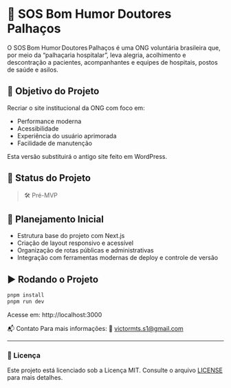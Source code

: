 # 🧡 SOS Bom Humor Doutores Palhaços

O SOS Bom Humor Doutores Palhaços é uma ONG voluntária brasileira que, por meio da “palhaçaria hospitalar”, leva alegria, acolhimento e descontração a pacientes, acompanhantes e equipes de hospitais, postos de saúde e asilos.

## 🎯 Objetivo do Projeto

Recriar o site institucional da ONG com foco em:

- Performance moderna
- Acessibilidade
- Experiência do usuário aprimorada
- Facilidade de manutenção

Esta versão substituirá o antigo site feito em WordPress.

## 🚧 Status do Projeto

> 🛠️ Pré-MVP

## 🔄 Planejamento Inicial

- Estrutura base do projeto com Next.js
- Criação de layout responsivo e acessível
- Organização de rotas públicas e administrativas
- Integração com ferramentas modernas de deploy e controle de versão

## ▶️ Rodando o Projeto

```bash
pnpm install
pnpm run dev
```

Acesse em: http://localhost:3000

📬 Contato
Para mais informações:
📧 victormts.s1@gmail.com

---

### 📄 Licença

Este projeto está licenciado sob a Licença MIT.
Consulte o arquivo [LICENSE](../LICENSE) para mais detalhes.
